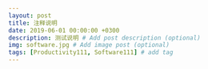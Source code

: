 ```yaml
---
layout: post
title: 注释说明
date: 2019-06-01 00:00:00 +0300
description: 测试说明 # Add post description (optional)
img: software.jpg # Add image post (optional)
tags: [Productivity111, Software111] # add tag
---
```


